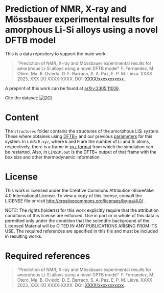 # Prediction of NMR, X-ray and Mössbauer experimental results for amorphous Li-Si alloys using a novel DFTB model

This is a data repository to support the main work 

> "Prediction of NMR, X-ray and Mössbauer experimental results for amorphous 
> Li-Si alloys using a novel DFTB model" F. Fernandez, M. Otero, Ma. B. Oviedo, 
> D. E. Barraco, S. A. Paz, E. P. M. Lieva.
> XXXX 2023, XXX (X) XXXX-XXXX. DOI: [XXXX/xxxxxxxxxxx](https://doi.org/).

A preprint of this work can be found at 
[arXiv:2305.11006](https://arxiv.org/abs/2305.11006).

Cite the dataset: [![DOI](https://zenodo.org/badge/681853337.svg)](https://zenodo.org/badge/latestdoi/681853337)


# Content

The `structures` folder contains the structures of the amorphous LiSi system.
These where obtaines using [DFTB+](https://dftbplus.org/) and our previous 
[parameters](https://github.com/alexispaz/DFTB_LiSi) for this system. In 
`LiNSiM.xyz`, where `N` and `M` are the number of Li and Si atoms, respectively,
there is a frame in [xyz format](https://en.wikipedia.org/wiki/XYZ_file_format) 
from which the simulation can be restarted. Also, in `LiNSiM.out` is the DFTB+ 
output of that frame with the box size and other thermodynamic information.


# License

This work is licensed under the Creative Commons Attribution-ShareAlike 4.0
International License. To view a copy of this license, consult the LICENSE file
or visit http://creativecommons.org/licenses/by-sa/4.0/ .

NOTE: The rights holder(s) for this work explicitly require that the attribution
conditions of this license are enforced. Use in part or in whole of this data is
permitted only under the condition that the scientific background of the
Licensed Material will be CITED IN ANY PUBLICATIONS ARISING FROM ITS USE. The
required references are specified in this file and must be included in resulting works.


# Required references

> "Prediction of NMR, X-ray and Mössbauer experimental results for amorphous 
> Li-Si alloys using a novel DFTB model" F. Fernandez, M. Otero, Ma. B. Oviedo, 
> D. E. Barraco, S. A. Paz, E. P. M. Lieva.
> XXXX 2023, XXX (X) XXXX-XXXX. DOI: [XXXX/xxxxxxxxxxx](https://doi.org/).

